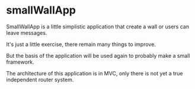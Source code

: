 # smallWallApp

SmallWallApp is a little simplistic application that create a wall or users can leave messages.

It's just a little exercise, there remain many things to improve.

But the basis of the application will be used again to probably make a small framework.

The architecture of this application is in MVC, only there is not yet a true independent router system.